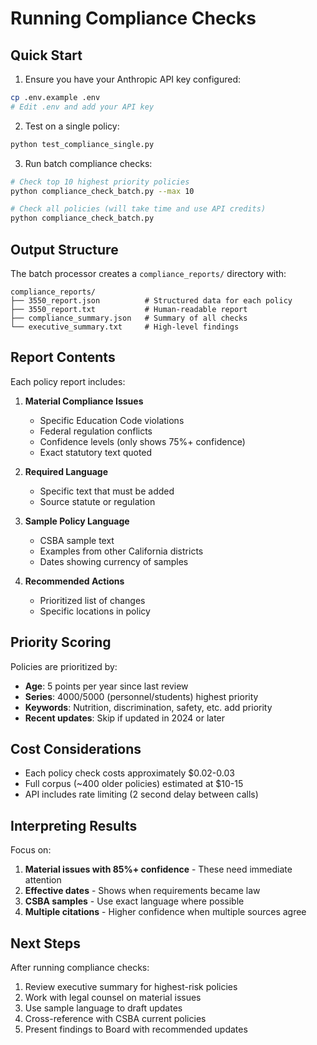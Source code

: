 # Running Compliance Checks

## Quick Start

1. Ensure you have your Anthropic API key configured:
```bash
cp .env.example .env
# Edit .env and add your API key
```

2. Test on a single policy:
```bash
python test_compliance_single.py
```

3. Run batch compliance checks:
```bash
# Check top 10 highest priority policies
python compliance_check_batch.py --max 10

# Check all policies (will take time and use API credits)
python compliance_check_batch.py
```

## Output Structure

The batch processor creates a `compliance_reports/` directory with:

```
compliance_reports/
├── 3550_report.json          # Structured data for each policy
├── 3550_report.txt           # Human-readable report
├── compliance_summary.json   # Summary of all checks
└── executive_summary.txt     # High-level findings
```

## Report Contents

Each policy report includes:

1. **Material Compliance Issues**
   - Specific Education Code violations
   - Federal regulation conflicts
   - Confidence levels (only shows 75%+ confidence)
   - Exact statutory text quoted

2. **Required Language**
   - Specific text that must be added
   - Source statute or regulation

3. **Sample Policy Language**
   - CSBA sample text
   - Examples from other California districts
   - Dates showing currency of samples

4. **Recommended Actions**
   - Prioritized list of changes
   - Specific locations in policy

## Priority Scoring

Policies are prioritized by:
- **Age**: 5 points per year since last review
- **Series**: 4000/5000 (personnel/students) highest priority
- **Keywords**: Nutrition, discrimination, safety, etc. add priority
- **Recent updates**: Skip if updated in 2024 or later

## Cost Considerations

- Each policy check costs approximately $0.02-0.03
- Full corpus (~400 older policies) estimated at $10-15
- API includes rate limiting (2 second delay between calls)

## Interpreting Results

Focus on:
1. **Material issues with 85%+ confidence** - These need immediate attention
2. **Effective dates** - Shows when requirements became law
3. **CSBA samples** - Use exact language where possible
4. **Multiple citations** - Higher confidence when multiple sources agree

## Next Steps

After running compliance checks:

1. Review executive summary for highest-risk policies
2. Work with legal counsel on material issues
3. Use sample language to draft updates
4. Cross-reference with CSBA current policies
5. Present findings to Board with recommended updates